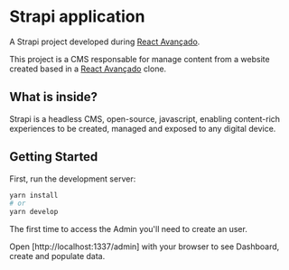 # Strapi application
A Strapi project developed during [React Avançado](https://reactavancado.com.br/).

This project is a CMS responsable for manage content from a website created based in a [React Avançado](https://reactavancado.com.br/) clone. 


## What is inside?
Strapi is a headless CMS, open-source, javascript, enabling content-rich experiences to be created, managed and exposed to any digital device.



## Getting Started

First, run the development server:

```bash
yarn install 
# or
yarn develop
```
The first time to access the Admin you'll need to create an user.

Open [http://localhost:1337/admin] with your browser to see Dashboard, create and populate data.

